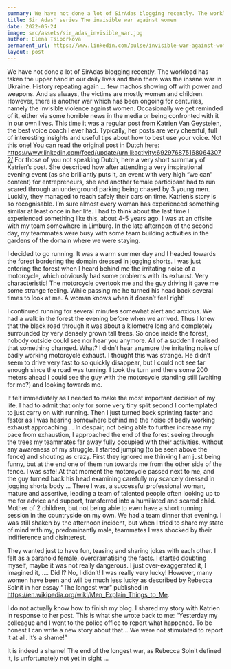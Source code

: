 ```yaml
---
summary: We have not done a lot of SirAdas blogging recently. The workload has taken the upper hand in our daily lives and then there was the insane war in Ukraine. History repeating again … few machos showing off with power and weapons. And as always, the victims are mostly women and children. However, there is another war which has been ongoing for centuries, namely the invisible violence against women.
title: Sir Adas' series The invisible war against women
date: 2022-05-24
image: src/assets/sir_adas_invisible_war.jpg
author: Elena Tsiporkova
permanent_url: https://www.linkedin.com/pulse/invisible-war-against-women-elena-tsiporkova/?trackingId=dU1x6gAeQ8%2BS9AjSVSkDyw%3D%3D
layout: post
---
```




We have not done a lot of SirAdas blogging recently. The workload has taken the upper hand in our daily lives and then there was the insane war in Ukraine. History repeating again … few machos showing off with power and weapons. And as always, the victims are mostly women and children. However, there is another war which has been ongoing for centuries, namely the invisible violence against women. Occasionally we get reminded of it, either via some horrible news in the media or being confronted with it in our own lives. This time it was a regular post from Katrien Van Geystelen, the best voice coach I ever had. Typically, her posts are very cheerful, full of interesting insights and useful tips about how to best use your voice. Not this one! You can read the original post in Dutch here: https://www.linkedin.com/feed/update/urn:li:activity:6929768751680643072/
For those of you not speaking Dutch, here a very short summary of Katrien’s post. She described how after attending a very inspirational evening event (as she brilliantly puts it, an event with very high “we can” content) for entrepreneurs, she and another female participant had to run scared through an underground parking being chased by 3 young men. Luckily, they managed to reach safely their cars on time.
Katrien’s story is so recognisable. I’m sure almost every woman has experienced something similar at least once in her life. I had to think about the last time I experienced something like this, about 4-5 years ago. I was at an offsite with my team somewhere in Limburg. In the late afternoon of the second day, my teammates were busy with some team building activities in the gardens of the domain where we were staying.


 I decided to go running. It was a warm summer day and I headed towards the forest bordering the domain dressed in jogging shorts. I was just entering the forest when I heard behind me the irritating noise of a motorcycle, which obviously had some problems with its exhaust. Very characteristic! The motorcycle overtook me and the guy driving it gave me some strange feeling. While passing me he turned his head back several times to look at me. A woman knows when it doesn’t feel right!

 
I continued running for several minutes somewhat alert and anxious. We had a walk in the forest the evening before when we arrived. Thus I knew that the black road through it was about a kilometre long and completely surrounded by very densely grown tall trees. So once inside the forest, nobody outside could see nor hear you anymore.
All of a sudden I realised that something changed. What? I didn’t hear anymore the irritating noise of badly working motorcycle exhaust. I thought this was strange. He didn’t seem to drive very fast to so quickly disappear, but I could not see far enough since the road was turning. I took the turn and there some 200 meters ahead I could see the guy with the motorcycle standing still (waiting for me?) and looking towards me.

 It felt immediately as I needed to make the most important decision of my life. I had to admit that only for some very tiny split second I contemplated to just carry on with running. Then I just turned back sprinting faster and faster as I was hearing somewhere behind me the noise of badly working exhaust approaching …
In despair, not being able to further increase my pace from exhaustion, I approached the end of the forest seeing through the trees my teammates far away fully occupied with their activities, without any awareness of my struggle. I started jumping (to be seen above the fence) and shouting as crazy. First they ignored me thinking I am just being funny, but at the end one of them run towards me from the other side of the fence. I was safe! At that moment the motorcycle passed next to me, and the guy turned back his head examining carefully my scarcely dressed in jogging shorts body …
There I was, a successful professional woman, mature and assertive, leading a team of talented people often looking up to me for advice and support, transferred into a humiliated and scared child. Mother of 2 children, but not being able to even have a short running session in the countryside on my own. We had a team dinner that evening. I was still shaken by the afternoon incident, but when I tried to share my state of mind with my, predominantly male, teammates I was shocked by their indifference and disinterest.

 They wanted just to have fun, teasing and sharing jokes with each other. I felt as a paranoid female, overdramatising the facts. I started doubting myself, maybe it was not really dangerous. I just over-exaggerated it, I imagined it, …. Did I? No, I didn’t! I was really very lucky! However, many women have been and will be much less lucky as described by Rebecca Solnit in her essay “The longest war” published in https://en.wikipedia.org/wiki/Men_Explain_Things_to_Me.




I do not actually know how to finish my blog. I shared my story with Katrien in response to her post. This is what she wrote back to me: “Yesterday my colleague and I went to the police office to report what happened. To be honest I can write a new story about that… We were not stimulated to report it at all. It’s a shame!”


It is indeed a shame!  The end of the longest war, as Rebecca Solnit defined it, is unfortunately not yet in sight …
